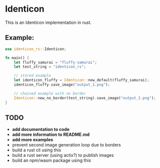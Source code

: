 # Identicon

This is an Identicon implementation in rust.

## Example:
```rust
use identicon_rs::Identicon;

fn main() {
    let fluffy_samurai = "fluffy-samurai";
    let test_string = "identicon_rs";

    // stored example
    let identicon_fluffy = Identicon::new_default(fluffy_samurai);
    identicon_fluffy.save_image("output_1.png");

    // chained example with no border
    Identicon::new_no_border(test_string).save_image("output_2.png");
}
```

## TODO
- **add documentation to code**
- **add more information to README.md**
- **add more examples**
- prevent second image generation loop due to borders
- build a rust cli using this
- build a rust server (using actix?) to publish images
- build an npm/wasm package using this
